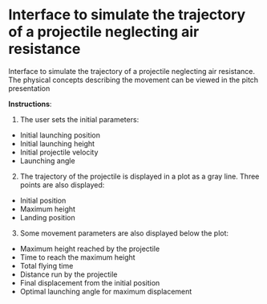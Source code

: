 # Interface to simulate the trajectory of a projectile neglecting air resistance

Interface to simulate the trajectory of a projectile neglecting air resistance. 
The physical concepts describing the movement can be viewed in the pitch presentation

**Instructions**:

1. The user sets the initial parameters:
  - Initial launching position
  - Initial launching height
  - Initial projectile velocity
  - Launching angle
  
2. The trajectory of the projectile is displayed in a plot as a gray line. Three points are also displayed:
  - Initial position
  - Maximum height
  - Landing position
  
3. Some movement parameters are also displayed below the plot:
  - Maximum height reached by the projectile 
  - Time to reach the maximum height
  - Total flying time
  - Distance run by the projectile 
  - Final displacement from the initial position
  - Optimal launching angle for maximum displacement
